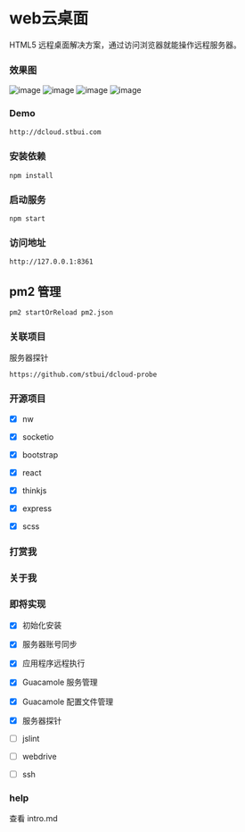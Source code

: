 # web云桌面

HTML5 远程桌面解决方案，通过访问浏览器就能操作远程服务器。

### 效果图
![image](https://raw.githubusercontent.com/stbui/dcloud/master/bin/desktop.jpg)
![image](https://raw.githubusercontent.com/stbui/dcloud/master/bin/browse.jpg)
![image](https://raw.githubusercontent.com/stbui/dcloud/master/bin/server.jpg)
![image](https://raw.githubusercontent.com/stbui/dcloud/master/bin/program.jpg)

### Demo
```bash
http://dcloud.stbui.com
```


### 安装依赖

```
npm install
```

### 启动服务

```
npm start
```

### 访问地址

```
http://127.0.0.1:8361
```

## pm2 管理
```
pm2 startOrReload pm2.json
```

### 关联项目

服务器探针
```
https://github.com/stbui/dcloud-probe
```

### 开源项目
- [x] nw
- [x] socketio
- [x] bootstrap
- [x] react
- [x] thinkjs
- [x] express
- [x] scss


### 打赏我

### 关于我


### 即将实现
- [x] 初始化安装
- [x] 服务器账号同步
- [x] 应用程序远程执行
- [x] Guacamole 服务管理
- [x] Guacamole 配置文件管理
- [x] 服务器探针
- [ ] jslint
- [ ] webdrive
- [ ] ssh


### help
查看
intro.md